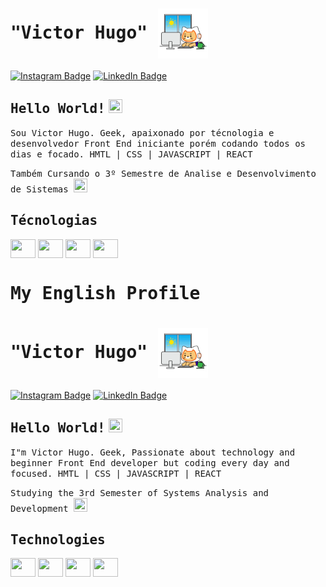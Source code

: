 # <samp> "Victor Hugo" </samp> <img src="giphy.webp" width="80px" height="80px" align="center">

[![Instagram Badge](https://img.shields.io/badge/Instagram-%23E4405F.svg?&style=flat-square&logo=instagram&logoColor=white&color=071A2C&link=https://www.instagram.com/victorhugofcaetano)](https://www.instagram.com/victorhugofcaetano_/)
[![LinkedIn Badge](https://img.shields.io/badge/LinkedIn-%23E4405F.svg?&style=flat-square&logo=linkedin&logoColor=white&color=071A2C&link=https://www.linkedin.com/in/victorhugofcaetano/)](https://www.linkedin.com/in/victorhugofcaetano/)

## <samp>Hello World!</samp> <img src="https://cdn.pixabay.com/animation/2024/09/11/02/39/02-39-23-487_512.gif" width="22px" height="22px">

<samp> Sou Victor Hugo. Geek, apaixonado por técnologia e desenvolvedor Front End iniciante porém codando todos os dias e focado. HMTL | CSS | JAVASCRIPT | REACT </samp>

<samp> Também Cursando o 3º Semestre de Analise e Desenvolvimento de Sistemas <samp/> <img src="https://media2.giphy.com/media/v1.Y2lkPTc5MGI3NjExYzhqeDRlMjB4Y3JhdHMydGd5YnU5c2w4YXQ3MWEzYzEyZmlhMnMzciZlcD12MV9pbnRlcm5hbF9naWZfYnlfaWQmY3Q9cw/cIn5fTcjnKhStIeAef/giphy.webp" width="22px" height="22px">

## <samp> Técnologias <samp/> ##

<div style="Display: inline_block">
<img align="center" height="30" width="40" src="https://cdn.jsdelivr.net/gh/devicons/devicon@latest/icons/html5/html5-original.svg" />
<img align="center" height="30" width="40" src="https://cdn.jsdelivr.net/gh/devicons/devicon@latest/icons/css3/css3-original.svg" />
<img align="center" height="30" width="40" src="https://cdn.jsdelivr.net/gh/devicons/devicon@latest/icons/javascript/javascript-original.svg" />
<img align="center" height="30" width="40" src="https://cdn.jsdelivr.net/gh/devicons/devicon@latest/icons/react/react-original.svg" />
</div>

##

# <samp>My English Profile<samp/>

# <samp> "Victor Hugo" </samp> <img src="giphy.webp" width="80px" height="80px" align="center">

[![Instagram Badge](https://img.shields.io/badge/Instagram-%23E4405F.svg?&style=flat-square&logo=instagram&logoColor=white&color=071A2C&link=https://www.instagram.com/victorhugofcaetano)](https://www.instagram.com/victorhugofcaetano_/)
[![LinkedIn Badge](https://img.shields.io/badge/LinkedIn-%23E4405F.svg?&style=flat-square&logo=linkedin&logoColor=white&color=071A2C&link=https://www.linkedin.com/in/victorhugofcaetano/)](https://www.linkedin.com/in/victorhugofcaetano/)

## <samp>Hello World!</samp> <img src="https://cdn.pixabay.com/animation/2024/09/11/02/39/02-39-23-487_512.gif" width="22px" height="22px">

<samp> I"m Victor Hugo. Geek, Passionate about technology and beginner Front End developer but coding every day and focused. HMTL | CSS | JAVASCRIPT | REACT </samp>

<samp> Studying the 3rd Semester of Systems Analysis and Development <samp/> <img src="https://media2.giphy.com/media/v1.Y2lkPTc5MGI3NjExYzhqeDRlMjB4Y3JhdHMydGd5YnU5c2w4YXQ3MWEzYzEyZmlhMnMzciZlcD12MV9pbnRlcm5hbF9naWZfYnlfaWQmY3Q9cw/cIn5fTcjnKhStIeAef/giphy.webp" width="22px" height="22px">

## <samp> Technologies <samp/> ##

<div style="Display: inline_block">
<img align="center" height="30" width="40" src="https://cdn.jsdelivr.net/gh/devicons/devicon@latest/icons/html5/html5-original.svg" />
<img align="center" height="30" width="40" src="https://cdn.jsdelivr.net/gh/devicons/devicon@latest/icons/css3/css3-original.svg" />
<img align="center" height="30" width="40" src="https://cdn.jsdelivr.net/gh/devicons/devicon@latest/icons/javascript/javascript-original.svg" />
<img align="center" height="30" width="40" src="https://cdn.jsdelivr.net/gh/devicons/devicon@latest/icons/react/react-original.svg" />
</div>
          


<!--**vhfcaetano/vhfcaetano** is a ✨ _special_ ✨ repository because its `README.md` (this file) appears on your GitHub profile.

Here are some ideas to get you started:

- 🔭 I’m currently working on ...
- 🌱 I’m currently learning ...
- 👯 I’m looking to collaborate on ...
- 🤔 I’m looking for help with ...
- 💬 Ask me about ...
- 📫 How to reach me: ...
- 😄 Pronouns: ...
- ⚡ Fun fact: ...
-->
